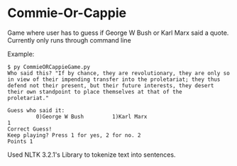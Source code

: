 # Commie-Or-Cappie
Game where user has to guess if George W Bush or Karl Marx said a quote.
Currently only runs through command line

Example:
```
$ py CommieORCappieGame.py
Who said this? "If by chance, they are revolutionary, they are only so in view of their impending transfer into the proletariat; they thus      defend not their present, but their future interests, they desert their own standpoint to place themselves at that of the           proletariat."

Guess who said it:
         0)George W Bush         1)Karl Marx
1
Correct Guess!
Keep playing? Press 1 for yes, 2 for no. 2
Points 1
```
Used NLTK 3.2.1's Library to tokenize text into sentences. 
